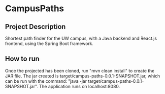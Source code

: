 # CampusPaths
## Project Description
Shortest path finder for the UW campus, with a Java backend and React.js frontend, using the Spring Boot framework. 
## How to run
Once the projected has been cloned, run "mvn clean install" to create the JAR file.
The jar created is target/campus-paths-0.0.1-SNAPSHOT.jar, which can be run with the command:
"java -jar target/campus-paths-0.0.1-SNAPSHOT.jar".
The application runs on localhost:8080.
